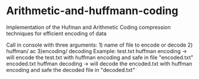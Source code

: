 # Arithmetic-and-huffmann-coding
Implementation of the Hufman and Arithmetic Coding compression techniques for efficient encoding of data

Call in console with three arguments: 1) name of file to encode or decode 2) huffman/ ac 3)encoding/ decoding
Example: test.txt huffman encoding -> will encode the test.txt with huffman encoding and safe in file "encoded.txt"
         encoded.txt huffman decoding -> will decode the encoded.txt with huffman encoding and safe the decoded file in "decoded.txt"
